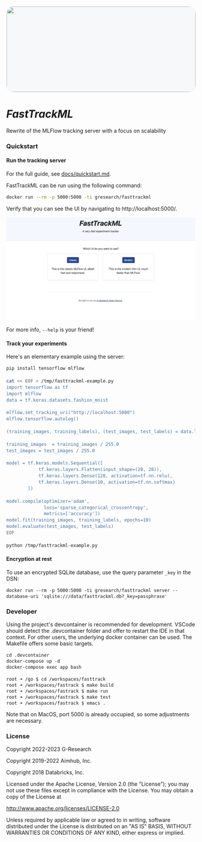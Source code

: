 <div align="center">
<img src="https://raw.githubusercontent.com/naskio/fasttrackml/main/website/static/logo/project-logo-light.svg" height="228" width="100%"
     style="background-color: #f7f8fa; border: 1px solid #ebeef2; border-radius: 20px;"/>
</div>

# _FastTrackML_
Rewrite of the MLFlow tracking server with a focus on scalability

### Quickstart

#### Run the tracking server

For the full guide, see [docs/quickstart.md](docs/quickstart.md).

FastTrackML can be run using the following command:

```bash
docker run --rm -p 5000:5000 -ti gresearch/fasttrackml
```

Verify that you can see the UI by navigating to http://localhost:5000/.

![FastTrackML UI](docs/images/main_ui.jpg)

For more info, `--help` is your friend!

#### Track your experiments

Here's an elementary example using the server:

```bash
pip install tensorflow mlflow

cat << EOF > /tmp/fasttrackml-example.py
import tensorflow as tf
import mlflow
data = tf.keras.datasets.fashion_mnist

mlflow.set_tracking_uri("http://localhost:5000")
mlflow.tensorflow.autolog()

(training_images, training_labels), (test_images, test_labels) = data.load_data()

training_images  = training_images / 255.0
test_images = test_images / 255.0

model = tf.keras.models.Sequential([
            tf.keras.layers.Flatten(input_shape=(28, 28)),
            tf.keras.layers.Dense(128, activation=tf.nn.relu),
            tf.keras.layers.Dense(10, activation=tf.nn.softmax)
        ])

model.compile(optimizer='adam',
              loss='sparse_categorical_crossentropy',
              metrics=['accuracy'])
model.fit(training_images, training_labels, epochs=10)
model.evaluate(test_images, test_labels)
EOF

python /tmp/fasttrackml-example.py
```


#### Encryption at rest

To use an encrypted SQLite database, use the query parameter `_key` in the DSN:

```
docker run --rm -p 5000:5000 -ti gresearch/fasttrackml server --database-uri 'sqlite:///data/fasttrackml.db?_key=passphrase'
```

### Developer

Using the project's devcontainer is recommended for development. VSCode should detect
the .devcontainer folder and offer to restart the IDE in that context. For other users,
the underlying docker container can be used. The Makefile offers some basic targets.

```
cd .devcontainer
docker-compose up -d
docker-compose exec app bash

root ➜ /go $ cd /workspaces/fasttrack
root ➜ /workspaces/fastrack $ make build
root ➜ /workspaces/fastrack $ make run
root ➜ /workspaces/fastrack $ make test
root ➜ /workspaces/fastrack $ emacs .
```

Note that on MacOS, port 5000 is already occupied, so some adjustments are necessary.

### License

Copyright 2022-2023 G-Research

Copyright 2019-2022 Aimhub, Inc.

Copyright 2018 Databricks, Inc.

Licensed under the Apache License, Version 2.0 (the "License"); you may not use these files except in compliance with the License.
You may obtain a copy of the License at

http://www.apache.org/licenses/LICENSE-2.0

Unless required by applicable law or agreed to in writing, software
distributed under the License is distributed on an "AS IS" BASIS,
WITHOUT WARRANTIES OR CONDITIONS OF ANY KIND, either express or implied.
